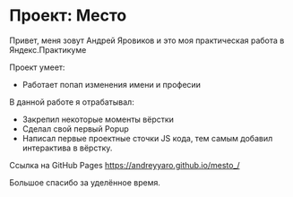 # Проект: Место

Привет, меня зовут Андрей Яровиков и это моя практическая работа в Яндекс.Практикуме

Проект умеет:

- Работает попап изменения имени и професии

В данной работе я отрабатывал:

- Закрепил некоторые моменты вёрстки
- Сделал свой первый Popup
- Написал первые проектные сточки JS кода, тем самым добавил интерактива в вёрстку.

Ссылка на GitHub Pages https://andreyyaro.github.io/mesto_/

Большое спасибо за уделённое время.
